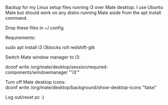 Backup for my Linux setup files running i3 over Mate desktop. I use Ubuntu Mate but should work on any distro running Mate aside from the apt install command.

Drop these files in ~/.config

Requirements:

sudo apt install i3 i3blocks rofi redshift-gtk

Switch Mate window manager to i3:

dconf write /org/mate/desktop/session/required-components/windowmanager "'i3'"

Turn off Mate desktop icons:  
dconf write /org/mate/desktop/background/show-desktop-icons "false"

Log out/reset pc :)
